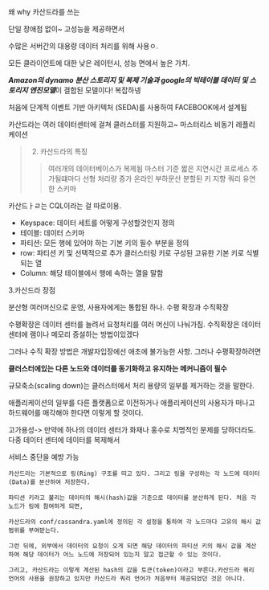 왜 why 카산드라를 쓰는


단일 장애점 없이~ 고성능을 제공하면서

수많은 서버간의 대용량 데이터 처리를 위해 사용ㅇ.



모든 클라이언트에 대한 낮은 레이턴시, 성능 면에서 높은 가치.

***Amazon의 dynamo 분산 스토리지 및 복제 기술과 google의 빅테이블 데이터 및 스토리지 엔진모델***이 결합된 모델이다! 복잡하넹

처음에 단계적 이벤트 기반 아키텍처 (SEDA)를 사용하여 FACEBOOK에서 설계됨

카산드라는 여러 데이터센터에 걸쳐 클러스터를 지원하고~ 마스터리스 비동기 레플리케이션



>2. 카산드라의 특징
>> 여러개의 데이터베이스가 복제됨 마스터 기준
>> 짧은 지연시간
>> 프로세스 추가될떄마다 선형 처리량 증가
>> 온라인 부하문산
>> 분할된 키 지향 쿼리
>> 유연한 스키마

카산드ㅏㄹ는 CQL이라는 걸 따로이용. 

* Keyspace: 데이터 세트를 어떻게 구성할것인지 정의
* 테이블: 데이터 스키마
* 파티션: 모든 행에 있어야 하는 기본 키의 필수 부분을 정의
* row: 파티션 키 및 선택적으로 추가 클러스터링 키로 구성된 고유한 기본 키로 식별되는 열
* Column: 해당 테이블에서 행에 속하는 열을 말함

3.카산드라 장점

분산형 여러머신으로 운영, 사용자에게는 통합된 하나. 수평 확장과 수직확장

수평확장은 데이터 센터를 늘려서 요청처리를 여러 머신이 나눠가짐. 수직확장은 데이터센터에 램이나 메모리 증설하는 방법이있겠다

그러나 수직 확장 방법은 개발자입장에선 애초에 불가능한 사항. 그러나 수평확장하려면

**클러스터에있는 다른 노드와 데이터를 동기화하고 유지하는 메커니즘이 필수** 

규모축소(scaling down)는 클러스터에서 처리 용량의 일부를 제거하는 것을 말한다.

애플리케이션의 일부를 다른 플랫폼으로 이전하거나 애플리케이션의 사용자가 떠나고 하드웨어를 매각해야 한다면 이렇게 할 것이다.




고가용성-> 만약에 하나의 데이터 센터가 화재나 홍수로 치명적인 문제를 당하더라도. 다중 데이터 센터에 데이터를 복제해서

서비스 중단을 예방 가능

```
카산드라는 기본적으로 링(Ring) 구조를 띠고 있다. 그리고 링을 구성하는 각 노드에 데이터(Data)를 분산하여 저장한다. 

파티션 키라고 불리는 데이터의 해시(hash)값을 기준으로 데이터를 분산하게 된다. 처음 각 노드가 링에 참여하게 되면,

카산드라의 conf/cassandra.yaml에 정의된 각 설정을 통하여 각 노드마다 고유의 해시 값 범위를 부여받는다. 

그런 뒤에, 외부에서 데이터의 요청이 오게 되면 해당 데이터의 파티션 키의 해시 값을 계산하여 해당 데이터가 어느 노드에 저장되어 있는지 알고 접근할 수 있는 것이다.

그리고, 카산드라는 이렇게 계산된 hash의 값을 토큰(token)이라고 부른다.카산드라 쿼리 언어의 사용을 권장하고 있지만 카산드라 쿼리 언어가 처음부터 제공되었던 것은 아니다.

```
